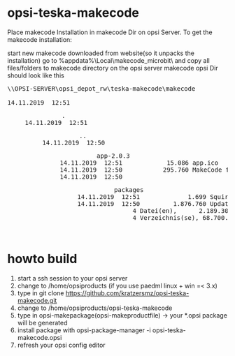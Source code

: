 # opsi-teska-makecode
Place makecode Installation in makecode Dir on opsi Server. To get the makecode installation:

start new makecode downloaded from website(so it unpacks the installation)
go to %appdata%\Local\makecode_microbit\ and copy all files/folders to makecode directory on the opsi server
makecode opsi Dir should look like this
<pre>
\\OPSI-SERVER\opsi_depot_rw\teska-makecode\makecode

14.11.2019  12:51    <DIR>          .
14.11.2019  12:51    <DIR>          ..
14.11.2019  12:50    <DIR>          app-2.0.3
14.11.2019  12:51            15.086 app.ico
14.11.2019  12:50           295.760 MakeCode for microbit.exe
14.11.2019  12:50    <DIR>          packages
14.11.2019  12:51             1.699 SquirrelSetup.log
14.11.2019  12:50         1.876.760 Update.exe
               4 Datei(en),      2.189.305 Bytes
               4 Verzeichnis(se), 68.700.766.208 Bytes frei
  </pre>

# howto build
1. start a ssh session to your opsi server
2. change to /home/opsiproducts (if you use paedml linux + win =< 3.x)
3. type in git clone https://github.com/kratzersmz/opsi-teska-makecode.git
4. change to /home/opsiproducts/opsi-teska-makecode
5. type in opsi-makepackage(opsi-makeproductfile) -> your *.opsi package will be generated
6. install package with opsi-package-manager -i opsi-teska-makecode.opsi
7. refresh your opsi config editor

